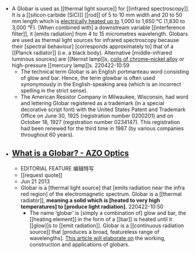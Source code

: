 - A Globar is used as [[thermal light source]] for [[infrared spectroscopy]]. It is a [[silicon carbide (SiC)]] [[rod]] of 5 to 10 mm width and 20 to 50 mm length which is [electrically heated up to](((7k0PYCzld))) 1,000 to 1,650 °C (1,830 to 3,000 °F). [When combined with] a downstream variable [[interference filter]], it [emits radiation] from 4 to 15 micrometres wavelength. Globars are used as thermal light sources for infrared spectroscopy because their [spectral behaviour] [corresponds approximately to] that of a [[Planck radiator]] (i.e. a black body). Alternative [middle-infrared luminous sources] are [[Nernst lamp]]s, [coils of chrome–nickel alloy](((nbCWb7N1w))) or high-pressure [[mercury lamp]]s.
220422-10:59
    - The technical term Globar is an English portmanteau word consisting of glow and bar. Hence, the term glowbar is often used synonymously in the English-speaking area (which is an incorrect spelling in the strict sense).
    - The American Resistor Company in Milwaukee, Wisconsin, had word and lettering Globar registered as a trademark (in a special decorative script font) with the United States Patent and Trademark Office on June 30, 1925 (registration number 0200201) and on October 18, 1927 (registration number 0234147). This registration had been renewed for the third time in 1987 (by various companies throughout 60 years).
- ## [What is a Globar? - AZO Optics](https://www.azooptics.com/Article.aspx?ArticleID=566)
    - EDITORIAL FEATURE 编辑特写
    - [[request quote]]
    - Jun 21 2013
    - Globar is a [thermal light source] that [emits radiation near the infra red region] of the electromagnetic spectrum. Globar is a [[thermal radiator]], **meaning a solid which is [heated to very high temperatures] to [produce light radiation].**
220422-10:50
        - The name ‘globar’ is [simply a combination of] glow and bar, the [[heating element]] in the form of a [[bar]] is heated until it [[glow]]s to [[emit radiation]]. Globar is a [[continuous radiation source]] that [produces a broad, featureless range of wavelengths]. [This article will elaborate on](((eF83IWt47))) the working, construction and applications of globars.
